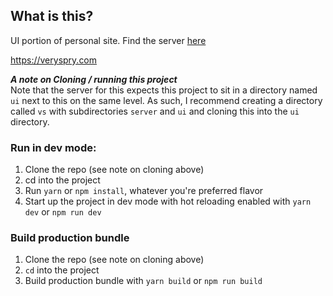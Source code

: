 ## What is this?

UI portion of personal site.
Find the server [here](https://github.com/veryspry/vs_server)

https://veryspry.com

***A note on Cloning / running this project*** \
Note that the server for this expects this project to sit in a directory named `ui` next to this on the same level. As such, I recommend creating a directory called `vs` with subdirectories `server` and `ui` and cloning this into the `ui` directory.

### Run in dev mode:

1. Clone the repo (see note on cloning above)
2. cd into the project
3. Run `yarn` or `npm install`, whatever you're preferred flavor
4. Start up the project in dev mode with hot reloading enabled with `yarn dev` or `npm run dev`

### Build production bundle

1. Clone the repo (see note on cloning above)
2. `cd` into the project
3. Build production bundle with `yarn build` or `npm run build`
